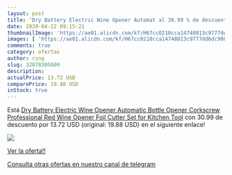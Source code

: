 ```yaml
---
layout: post
title: 'Dry Battery Electric Wine Opener Automat al 30.99 % de descuento'
date: 2020-04-22 09:15:21
thumbnailImage: 'https://ae01.alicdn.com/kf/H67cc0210cca14748813c9777dd6dc908K/Dry-Battery-Electric-Wine-Opener-Automatic-Bottle-Opener-Corkscrew-Professional-Red-Wine-Opener-Foil-Cutter-Set.jpg_350x350._SL200_.jpg'
images: [ 'https://ae01.alicdn.com/kf/H67cc0210cca14748813c9777dd6dc908K/Dry-Battery-Electric-Wine-Opener-Automatic-Bottle-Opener-Corkscrew-Professional-Red-Wine-Opener-Foil-Cutter-Set.jpg_350x350._SL200_.jpg' ]
comments: true
category: ofertas
author: ring
slug: 32878305009
description:
actualPrice: 13.72 USD
comparePrice: 19.88 USD
inStock: true
---
```


Está [Dry Battery Electric Wine Opener Automatic Bottle Opener Corkscrew Professional Red Wine Opener Foil Cutter Set for Kitchen Tool](https://www.amazon.com/dp/32878305009/?tag=redken08-20) con 30.99 de descuento por 13.72 USD (original: 19.88 USD) en el siguiente enlace!

[![](https://ae01.alicdn.com/kf/H67cc0210cca14748813c9777dd6dc908K/Dry-Battery-Electric-Wine-Opener-Automatic-Bottle-Opener-Corkscrew-Professional-Red-Wine-Opener-Foil-Cutter-Set.jpg_350x350._SL200_.jpg)](https://www.amazon.com/dp/32878305009/?tag=redken08-20)

[Ver la oferta!!](https://www.amazon.com/dp/32878305009/?tag=redken08-20)

[Consulta otras ofertas en nuestro canal de telegram](https://t.me/s/ofertas25)

